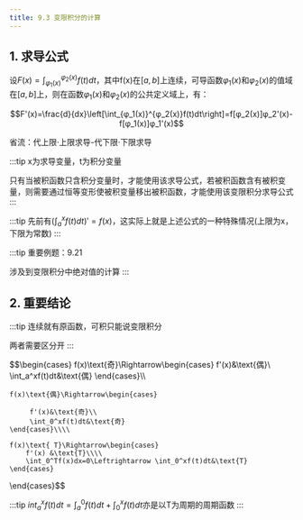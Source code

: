 ```yaml
---
title: 9.3 变限积分的计算
---
```


## 1. 求导公式

设$F(x)=\int_{φ_1(x)}^{φ_2(x)}f(t)dt$，其中f(x)在$[a,b]$上连续，可导函数$φ_1(x)$和$φ_2(x)$的值域在$[a,b]$上，则在函数$φ_1(x)$和$φ_2(x)$的公共定义域上，有：

$$F'(x)=\frac{d}{dx}\left[\int_{φ_1(x)}^{φ_2(x)}f(t)dt\right]=f[φ_2(x)]φ_2'(x)-f[φ_1(x)]φ_1'(x)$$

省流：代上限·上限求导-代下限·下限求导

:::tip
x为求导变量，t为积分变量

只有当被积函数只含积分变量时，才能使用该求导公式，若被积函数含有被积变量，则需要通过恒等变形使被积变量移出被积函数，才能使用该变限积分求导公式
:::

:::tip
先前有$(\int_a^x f(t)dt)'=f(x)$，这实际上就是上述公式的一种特殊情况(上限为x，下限为常数)
:::

:::tip
重要例题：9.21

涉及到变限积分中绝对值的计算
:::


## 2. 重要结论

:::tip
连续就有原函数，可积只能说变限积分

两者需要区分开
:::

$$\begin{cases}
    f(x)\text{奇}\Rightarrow\begin{cases}
         f'(x)&\text{偶}\\
         \int_a^xf(t)dt&\text{偶}
    \end{cases}\\\\
    
    f(x)\text{偶}\Rightarrow\begin{cases}
        
         f'(x)&\text{奇}\\
         \int_0^xf(t)dt&\text{奇}
    \end{cases}\\\\

    f(x)\text{ T}\Rightarrow\begin{cases}
        f'(x) &\text{T}\\\\
        \int_0^Tf(x)dx=0\Leftrightarrow \int_0^xf(t)dt&\text{T}
    \end{cases}

\end{cases}$$

:::tip
$int_a^xf(t)dt=\int_a^0f(t)dt+\int_0^xf(t)dt$亦是以T为周期的周期函数
:::












